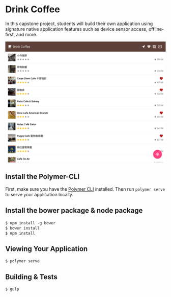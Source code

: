 # Drink Coffee

In this capstone project, students will build their own application using signature native application features such as device sensor access, offline-first, and more.

![ScreenShot](https://raw.githubusercontent.com/marxtseng/drink-coffee/master/Drink%20Coffee.png)

## Install the Polymer-CLI

First, make sure you have the [Polymer CLI](https://www.npmjs.com/package/polymer-cli) installed. Then run `polymer serve` to serve your application locally.

## Install the bower package & node package

```
$ npm install -g bower
$ bower install
$ npm install
```

## Viewing Your Application

```
$ polymer serve
```

## Building & Tests

```
$ gulp
```
